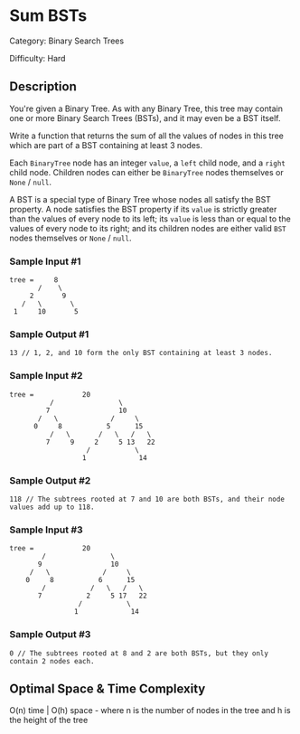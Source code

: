 # Sum BSTs

Category: Binary Search Trees

Difficulty: Hard

## Description

  You're given a Binary Tree. As with any Binary Tree, this tree may contain
one or more Binary Search Trees (BSTs), and it may even be a BST itself.

  Write a function that returns the sum of all the values of nodes in this
tree which are part of a BST containing at least 3 nodes.

  Each `BinaryTree` node has an integer `value`, a
`left` child node, and a `right` child node. Children
nodes can either be `BinaryTree` nodes themselves or
`None` / `null`.

  A BST is a special type of Binary Tree whose nodes all satisfy the BST
property. A node satisfies the BST property if its `value` is
strictly greater than the values of every node to its left; its
`value` is less than or equal to the values of every node to its
right; and its children nodes are either valid `BST` nodes
themselves or `None` / `null`.


  
### Sample Input #1
  ```
tree =     8
         /    \
       2       9
     /   \       \
   1     10       5    
```

  
### Sample Output #1
  ```
13 // 1, 2, and 10 form the only BST containing at least 3 nodes.
```

  
### Sample Input #2
  ```
  tree =            20
            /                \ 
           7                 10
         /   \             /     \
        0     8           5      15
            /   \       /   \   /   \
           7     9     2     5 13   22
                     /           \
                    1             14
```

  
### Sample Output #2
```
118 // The subtrees rooted at 7 and 10 are both BSTs, and their node values add up to 118.
```

  
### Sample Input #3
  ```
tree =            20
          /                \ 
         9                 10
       /   \             /     \
      0     8           6      15
          /           /   \   /   \
         7           2     5 17   22
                   /           \
                  1             14
```

  
### Sample Output #3
  ```
0 // The subtrees rooted at 8 and 2 are both BSTs, but they only contain 2 nodes each.
```

## Optimal Space & Time Complexity

O(n) time | O(h) space - where n is the number of nodes in the tree and h is the height of the tree
